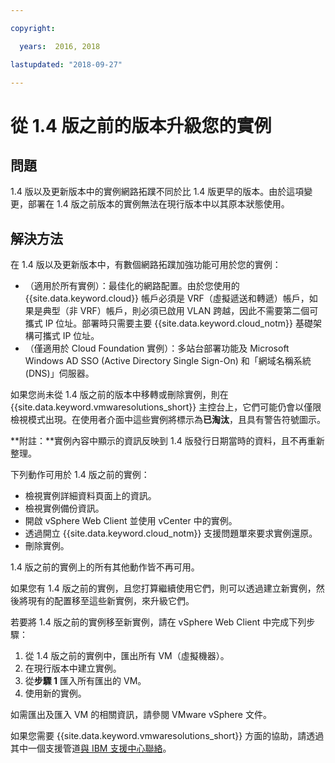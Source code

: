 ```yaml
---

copyright:

  years:  2016, 2018

lastupdated: "2018-09-27"

---
```


# 從 1.4 版之前的版本升級您的實例

## 問題

1.4 版以及更新版本中的實例網路拓蹼不同於比 1.4 版更早的版本。由於這項變更，部署在 1.4 版之前版本的實例無法在現行版本中以其原本狀態使用。

## 解決方法

在 1.4 版以及更新版本中，有數個網路拓蹼加強功能可用於您的實例：
* （適用於所有實例）：最佳化的網路配置。由於您使用的 {{site.data.keyword.cloud}} 帳戶必須是 VRF（虛擬遞送和轉遞）帳戶，如果是典型（非 VRF）帳戶，則必須已啟用 VLAN 跨越，因此不需要第二個可攜式 IP 位址。部署時只需要主要 {{site.data.keyword.cloud_notm}} 基礎架構可攜式 IP 位址。
* （僅適用於 Cloud Foundation 實例）：多站台部署功能及 Microsoft Windows AD SSO (Active Directory Single Sign-On) 和「網域名稱系統 (DNS)」伺服器。

如果您尚未從 1.4 版之前的版本中移轉或刪除實例，則在 {{site.data.keyword.vmwaresolutions_short}} 主控台上，它們可能仍會以僅限檢視模式出現。在使用者介面中這些實例將標示為**已淘汰**，且具有警告符號圖示。

**附註：**實例內容中顯示的資訊反映到 1.4 版發行日期當時的資料，且不再重新整理。

下列動作可用於 1.4 版之前的實例：
*  檢視實例詳細資料頁面上的資訊。
*  檢視實例備份資訊。
*  開啟 vSphere Web Client 並使用 vCenter 中的實例。
*  透過開立 {{site.data.keyword.cloud_notm}} 支援問題單來要求實例還原。
*  刪除實例。

1.4 版之前的實例上的所有其他動作皆不再可用。

如果您有 1.4 版之前的實例，且您打算繼續使用它們，則可以透過建立新實例，然後將現有的配置移至這些新實例，來升級它們。

若要將 1.4 版之前的實例移至新實例，請在 vSphere Web Client 中完成下列步驟：
1. 從 1.4 版之前的實例中，匯出所有 VM（虛擬機器）。
2. 在現行版本中建立實例。
3. 從**步驟 1** 匯入所有匯出的 VM。
4. 使用新的實例。

如需匯出及匯入 VM 的相關資訊，請參閱 VMware vSphere 文件。

如果您需要 {{site.data.keyword.vmwaresolutions_short}} 方面的協助，請透過其中一個支援管道[與 IBM 支援中心聯絡](trbl_support.html)。
